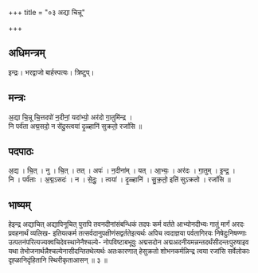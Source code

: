 +++
title = "०३ अद्या चिन्नू"

+++
## अधिमन्त्रम्
इन्द्रः। भरद्वाजो बार्हस्पत्यः। त्रिष्टुप्।

## मन्त्रः
अ॒द्या चि॒न्नू चि॒त्तदपो॑ न॒दीनां॒ यदा॑भ्यो॒ अर॑दो गा॒तुमि॑न्द्र ।  
नि पर्व॑ता अद्म॒सदो॒ न से॑दु॒स्त्वया॑ दृ॒ळ्हानि॑ सुक्रतो॒ रजां॑सि ॥

## पदपाठः
अ॒द्य । चि॒त् । नु । चि॒त् । तत् । अपः॑ । न॒दीना॑म् । यत् । आ॒भ्यः॒ । अर॑दः । गा॒तुम् । इ॒न्द्र॒ ।  
नि । पर्व॑ताः । अ॒द्म॒ऽसदः॑ । न । से॒दुः॒ । त्वया॑ । दृ॒ळ्हानि॑ । सु॒क्र॒तो॒ इति॑ सुऽक्रतो । रजां॑सि ॥

## भाष्यम्
हेइन्द्र अद्याचित् अद्यापिनूचित् पुरापि तवनदीनांसंबन्धिकं तदपः कर्म वर्तते आभ्योनदीभ्यः गातुं मार्गं अरदः प्रवहनार्थं व्यलिख- इतियत्कर्म तत्सर्वदानुपक्षीणंसद्वर्ततेइत्यर्थः अपिच त्वदाज्ञया पर्वतागिरयः निषेदुःनिषण्णाः उत्पतनंपरित्यज्यक्वचिदेवस्थानेनैश्चल्ये- नोपविष्टाबभूवुः अद्मसदोन अद्मअदनीयमन्नन्तदर्थंसीदन्तःपुरुषाइव यथा तेभोजनार्थन्नैश्चल्येनासीदन्तितथेत्यर्थः अतःकारणात् हेसुक्रतो शोभनकर्मन्निन्द्र त्वया रजांसि सर्वेलोकाः दृह्ळानिदृंहितानि स्थिरीकृताआसन् ॥ ३ ॥